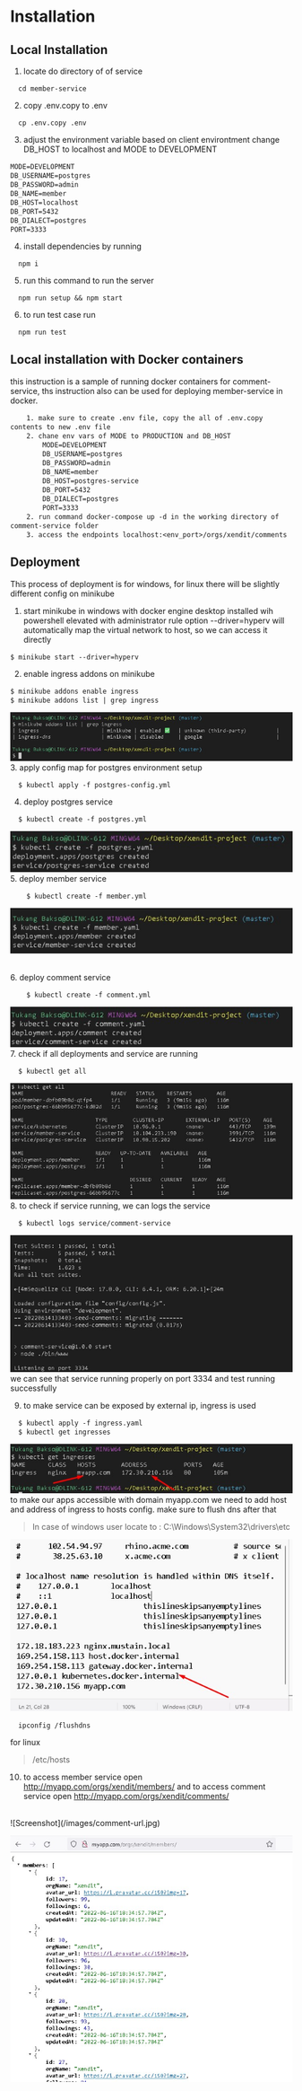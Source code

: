 # Installation 


## Local Installation
1. locate do directory of of service 
  ```
    cd member-service
  ```
2. copy .env.copy to .env
  ```
    cp .env.copy .env
  ```
3. adjust the environment variable based on client environtment
  change DB_HOST to localhost and MODE to DEVELOPMENT
  ```
  MODE=DEVELOPMENT
  DB_USERNAME=postgres
  DB_PASSWORD=admin
  DB_NAME=member
  DB_HOST=localhost
  DB_PORT=5432
  DB_DIALECT=postgres
  PORT=3333
  ```
4. install dependencies by running
  ```
    npm i
  ```
5. run this command to run the server
  ```
    npm run setup && npm start
  ```
6. to run test case run
  ```
    npm run test
  ```


## Local installation with Docker containers
this instruction is a sample of running docker containers for comment-service,
ths instruction also can be used for deploying member-service in docker.
```
    1. make sure to create .env file, copy the all of .env.copy contents to new .env file
    2. chane env vars of MODE to PRODUCTION and DB_HOST 
        MODE=DEVELOPMENT
        DB_USERNAME=postgres
        DB_PASSWORD=admin
        DB_NAME=member
        DB_HOST=postgres-service
        DB_PORT=5432
        DB_DIALECT=postgres
        PORT=3333
    2. run command docker-compose up -d in the working directory of comment-service folder
    3. access the endpoints localhost:<env_port>/orgs/xendit/comments
```


## Deployment

This process of deployment is for windows, for linux there will be slightly different config on minikube

1. start minikube in windows with docker engine desktop installed wih powershell elevated with administrator rule
option --driver=hyperv will automatically map the virtual network to host, so we can access it directly

```
$ minikube start --driver=hyperv
```
2. enable ingress addons on minikube

```
$ minikube addons enable ingress
$ minikube addons list | grep ingress
```
![Screenshot](/images/ingress-enabled.jpg)
<br/>
3. apply config map for postgres environment setup

```
  $ kubectl apply -f postgres-config.yml
```
4. deploy postgres service

```
  $ kubectl create -f postgres.yml
```
![Screenshot](/images/deploy-postgres.jpg)
<br/>
5. deploy member service

```
	$ kubectl create -f member.yml
```
![Screenshot](/images/deploy-member.jpg)

<br/>
6. deploy comment service

```
	$ kubectl create -f comment.yml
```
![Screenshot](/images/deploy-comment.jpg)
<br/>
7. check if all deployments and service are running

```
  $ kubectl get all
```
![Screenshot](/images/get-all.jpg)
<br/>
8. to check if service running, we can logs the service

```
  $ kubectl logs service/comment-service
```
![Screenshot](/images/logs-comment.jpg)
<br/>
we can see that service running properly on port 3334 and test running successfully

9. to make service can be exposed by external ip, ingress is used

```
  $ kubectl apply -f ingress.yaml
  $ kubectl get ingresses
```
![Screenshot](/images/ingress.jpg)
<br/>
to make our apps accessible with domain myapp.com we need to add host and address of ingress to hosts config. 
make sure to flush dns after that

> In case of windows user locate to :
C:\Windows\System32\drivers\etc

![Screenshot](/images/hosts.jpg)
<br/>
```
  ipconfig /flushdns
```

for linux 
>/etc/hosts

10. to access member service open http://myapp.com/orgs/xendit/members/ and to access comment service open http://myapp.com/orgs/xendit/comments/
<br/>
![Screenshot](/images/comment-url.jpg)

![Screenshot](/images/member-url.jpg)